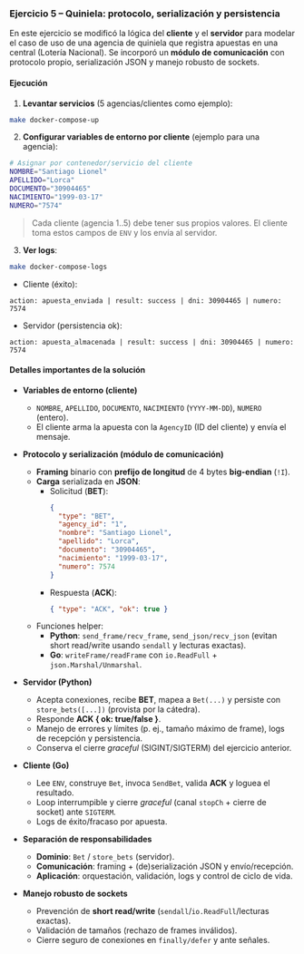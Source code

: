 ### Ejercicio 5 – Quiniela: protocolo, serialización y persistencia

En este ejercicio se modificó la lógica del **cliente** y el **servidor** para modelar el caso de uso de una agencia de quiniela que registra apuestas en una central (Lotería Nacional). Se incorporó un **módulo de comunicación** con protocolo propio, serialización JSON y manejo robusto de sockets.

#### Ejecución

1) **Levantar servicios** (5 agencias/clientes como ejemplo):
```bash
make docker-compose-up
```

2) **Configurar variables de entorno por cliente** (ejemplo para una agencia):
```bash
# Asignar por contenedor/servicio del cliente
NOMBRE="Santiago Lionel"
APELLIDO="Lorca"
DOCUMENTO="30904465"
NACIMIENTO="1999-03-17"
NUMERO="7574"
```
> Cada cliente (agencia 1..5) debe tener sus propios valores. El cliente toma estos campos de `ENV` y los envía al servidor.

3) **Ver logs**:
```bash
make docker-compose-logs
```

- Cliente (éxito):
```
action: apuesta_enviada | result: success | dni: 30904465 | numero: 7574
```
- Servidor (persistencia ok):
```
action: apuesta_almacenada | result: success | dni: 30904465 | numero: 7574
```

#### Detalles importantes de la solución

- **Variables de entorno (cliente)**  
  - `NOMBRE`, `APELLIDO`, `DOCUMENTO`, `NACIMIENTO` (`YYYY-MM-DD`), `NUMERO` (entero).  
  - El cliente arma la apuesta con la `AgencyID` (ID del cliente) y envía el mensaje.

- **Protocolo y serialización (módulo de comunicación)**
  - **Framing** binario con **prefijo de longitud** de 4 bytes **big-endian** (`!I`).
  - **Carga** serializada en **JSON**:
    - Solicitud (**BET**):
      ```json
      {
        "type": "BET",
        "agency_id": "1",
        "nombre": "Santiago Lionel",
        "apellido": "Lorca",
        "documento": "30904465",
        "nacimiento": "1999-03-17",
        "numero": 7574
      }
      ```
    - Respuesta (**ACK**):
      ```json
      { "type": "ACK", "ok": true }
      ```
  - Funciones helper:
    - **Python**: `send_frame/recv_frame`, `send_json/recv_json` (evitan short read/write usando `sendall` y lecturas exactas).
    - **Go**: `writeFrame/readFrame` con `io.ReadFull` + `json.Marshal/Unmarshal`.

- **Servidor (Python)**
  - Acepta conexiones, recibe **BET**, mapea a `Bet(...)` y persiste con `store_bets([...])` (provista por la cátedra).  
  - Responde **ACK { ok: true/false }**.  
  - Manejo de errores y límites (p. ej., tamaño máximo de frame), logs de recepción y persistencia.  
  - Conserva el cierre *graceful* (SIGINT/SIGTERM) del ejercicio anterior.

- **Cliente (Go)**
  - Lee `ENV`, construye `Bet`, invoca `SendBet`, valida **ACK** y loguea el resultado.  
  - Loop interrumpible y cierre *graceful* (canal `stopCh` + cierre de socket) ante `SIGTERM`.  
  - Logs de éxito/fracaso por apuesta.

- **Separación de responsabilidades**
  - **Dominio**: `Bet` / `store_bets` (servidor).  
  - **Comunicación**: framing + (de)serialización JSON y envío/recepción.  
  - **Aplicación**: orquestación, validación, logs y control de ciclo de vida.

- **Manejo robusto de sockets**
  - Prevención de **short read/write** (`sendall`/`io.ReadFull`/lecturas exactas).  
  - Validación de tamaños (rechazo de frames inválidos).  
  - Cierre seguro de conexiones en `finally/defer` y ante señales.

